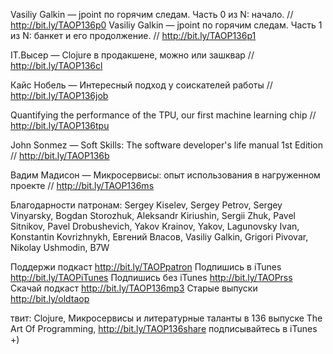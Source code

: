 
Vasiliy Galkin — jpoint по горячим следам. Часть 0 из N: начало. // http://bit.ly/TAOP136p0
Vasiliy Galkin — 
jpoint по горячим следам. Часть 1 из N: банкет и его продолжение. // http://bit.ly/TAOP136p1

IT.Высер — Clojure в продакшене, можно или зашквар
// http://bit.ly/TAOP136cl

Кайс Нобель — Интересный подход у соискателей работы // 
http://bit.ly/TAOP136job

Quantifying the performance of the TPU, our first machine learning chip // http://bit.ly/TAOP136tpu

John Sonmez — Soft Skills: The software developer's life manual 1st Edition // http://bit.ly/TAOP136b

Вадим Мадисон — Микросервисы: опыт использования в нагруженном проекте // http://bit.ly/TAOP136ms

Благодарности патронам: 
Sergey Kiselev, Sergey Petrov, Sergey Vinyarsky, Bogdan Storozhuk, Aleksandr Kiriushin, Sergii Zhuk, Pavel Sitnikov, Pavel Drobushevich, Yakov Krainov, Yakov, Lagunovsky Ivan, Konstantin Kovrizhnykh, Евгений Власов, Vasiliy Galkin, Grigori Pivovar, Nikolay Ushmodin, B7W

Поддержи подкаст http://bit.ly/TAOPpatron
Подпишись в iTunes http://bit.ly/TAOPiTunes
Подпишись без iTunes http://bit.ly/TAOPrss
Скачай подкаст http://bit.ly/TAOP136mp3
Старые выпуски http://bit.ly/oldtaop

твит: 
Clojure, Микросервисы и литературные таланты в 136 выпуске The Art Of Programming, http://bit.ly/TAOP136share  подписывайтесь в iTunes +)